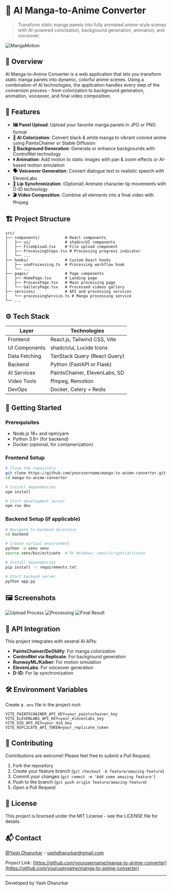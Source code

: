 
# 🧠 AI Manga-to-Anime Converter

> Transform static manga panels into fully animated anime-style scenes with AI-powered colorization, background generation, animation, and voiceover.

![MangaMotion](https://via.placeholder.com/1000x300?text=Manga+to+Anime+AI+Pipeline)

## 🚀 Overview

AI Manga-to-Anime Converter is a web application that lets you transform static manga panels into dynamic, colorful anime scenes. Using a combination of AI technologies, the application handles every step of the conversion process - from colorization to background generation, animation, voiceover, and final video composition.

## 📌 Features

- **🖼️ Panel Upload**: Upload your favorite manga panels in JPG or PNG format
- **🎨 AI Colorization**: Convert black & white manga to vibrant colored anime using PaintsChainer or Stable Diffusion
- **🌄 Background Generation**: Generate or enhance backgrounds with ControlNet technology
- **🌀 Animation**: Add motion to static images with pan & zoom effects or AI-based motion simulation
- **🗣️ Voiceover Generation**: Convert dialogue text to realistic speech with ElevenLabs
- **👄 Lip Synchronization**: (Optional) Animate character lip movements with D-ID technology
- **🎬 Video Composition**: Combine all elements into a final video with ffmpeg

## 🏗️ Project Structure

```
src/
├── components/           # React components
│   ├── ui/               # shadcn/UI components
│   ├── FileUpload.tsx    # File upload component
│   ├── ProcessingSteps.tsx # Processing progress indicator
│   └── ...
├── hooks/                # Custom React hooks
│   ├── useProcessing.ts  # Processing workflow hook
│   └── ...
├── pages/                # Page components
│   ├── HomePage.tsx      # Landing page
│   ├── ProcessPage.tsx   # Main processing page
│   └── GalleryPage.tsx   # Processed videos gallery
├── services/             # API and processing services
│   └── processingService.ts # Manga processing service
└── ...
```

## ⚙️ Tech Stack

| Layer        | Technologies                      |
|--------------|----------------------------------|
| Frontend     | React.js, Tailwind CSS, Vite     |
| UI Components| shadcn/ui, Lucide Icons          |
| Data Fetching| TanStack Query (React Query)     |
| Backend      | Python (FastAPI or Flask)        |
| AI Services  | PaintsChainer, ElevenLabs, SD    |
| Video Tools  | ffmpeg, Remotion                 |
| DevOps       | Docker, Celery + Redis           |

## 🏁 Getting Started

### Prerequisites

- Node.js 18+ and npm/yarn
- Python 3.8+ (for backend)
- Docker (optional, for containerization)

### Frontend Setup

```bash
# Clone the repository
git clone https://github.com/yourusername/manga-to-anime-converter.git
cd manga-to-anime-converter

# Install dependencies
npm install

# Start development server
npm run dev
```

### Backend Setup (if applicable)

```bash
# Navigate to backend directory
cd backend

# Create virtual environment
python -m venv venv
source venv/bin/activate  # On Windows: venv\Scripts\activate

# Install dependencies
pip install -r requirements.txt

# Start backend server
python app.py
```

## 🖼️ Screenshots

![Upload Process](https://via.placeholder.com/600x400?text=Upload+Screen)
![Processing](https://via.placeholder.com/600x400?text=Processing+Screen)
![Final Result](https://via.placeholder.com/600x400?text=Final+Result)

## 📢 API Integration

This project integrates with several AI APIs:

- **PaintsChainer/DeOldify**: For manga colorization
- **ControlNet via Replicate**: For background generation
- **RunwayML/Kaiber**: For motion simulation
- **ElevenLabs**: For voiceover generation
- **D-ID**: For lip synchronization

## 🛠️ Environment Variables

Create a `.env` file in the project root:

```
VITE_PAINTSCHAINER_API_KEY=your_paintschainer_key
VITE_ELEVENLABS_API_KEY=your_elevenlabs_key
VITE_DID_API_KEY=your_did_key
VITE_REPLICATE_API_TOKEN=your_replicate_token
```

## 🤝 Contributing

Contributions are welcome! Please feel free to submit a Pull Request.

1. Fork the repository
2. Create your feature branch (`git checkout -b feature/amazing-feature`)
3. Commit your changes (`git commit -m 'Add some amazing feature'`)
4. Push to the branch (`git push origin feature/amazing-feature`)
5. Open a Pull Request

## 📄 License

This project is licensed under the MIT License - see the LICENSE file for details.

## 📬 Contact

[@Yash Dharurkar](www.linkedin.com/in/yashdharurkar) - yashdharurkar@gmail.com

Project Link: [https://github.com/yourusername/manga-to-anime-converter](https://github.com/yourusername/manga-to-anime-converter)

---

Developed by Yash Dharurkar
